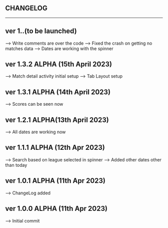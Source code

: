 CHANGELOG
-----------------------
-----------------------

ver 1..(to be launched)
------------------------------
--> Write comments are over the code
--> Fixed the crash on getting no matches data
--> Dates are working with the spinner

ver 1.3.2 ALPHA (15th April 2023)
------------------------------
--> Match detail activity initial setup
--> Tab Layout setup

ver 1.3.1 ALPHA (14th April 2023)
-------------------------------
--> Scores can be seen now

ver 1.2.1 ALPHA(13th April 2023)
-------------------------------
--> All dates are working now

ver 1.1.1 ALPHA (12th Apr 2023)
-------------------------------
--> Search based on league selected in spinner 
--> Added other dates other than today

ver 1.0.1 ALPHA (11th Apr 2023)
--------------------------------
--> ChangeLog added

ver 1.0.0 ALPHA (11th Apr 2023)
--------------------------------
--> Initial commit